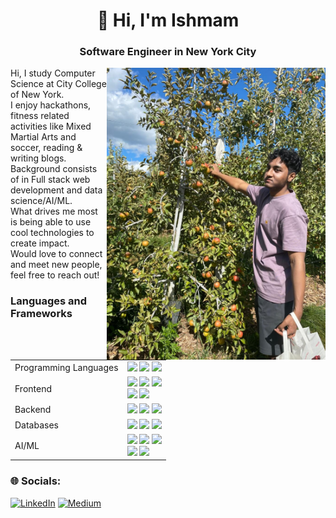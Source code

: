 <h1 align="center">👋 Hi, I'm Ishmam</h1>
<h3 align="center">Software Engineer in New York City</h3>
<img align="right" alt="coding" width="350" src="./applepfp.jpeg">

Hi, I study Computer Science at City College of New York. <br>
I enjoy hackathons, fitness related activities like Mixed Martial Arts and soccer, reading & writing blogs. <br>
Background consists of in Full stack web development and data science/AI/ML. <br>
What drives me most is being able to use cool technologies to create impact. <br>
Would love to connect and meet new people, feel free to reach out! <br>

### Languages and Frameworks
<table>
  <tr>
    <td>Programming Languages</td>
    <td>
      <img src="https://img.shields.io/badge/Python-3670A0?style=flat-square&logo=python&logoColor=ffdd54"/>
      <img src="https://img.shields.io/badge/JavaScript-%23323330.svg?style=flat-square&logo=javascript&logoColor=%23F7DF1E"/>
      <img src="https://img.shields.io/badge/GO-blue?style=flat-square&logo=go&logoColor=white&color=%2300ADD8"/>
    </td>
  </tr>
  <tr>
    <td>Frontend</td>
    <td>
      <img src="https://img.shields.io/badge/React-%2320232a.svg?style=flat-square&logo=react&logoColor=%2361DAFB"/>
      <img src="https://img.shields.io/badge/Next.js-000000?style=flat-square&logo=next.js&logoColor=white"/>
      <img src="https://img.shields.io/badge/HTML5-%23E34F26.svg?style=flat-square&logo=html5&logoColor=white"/> <br>
      <img src="https://img.shields.io/badge/Tailwind-38B2AC.svg?style=flat-square&logo=tailwind-css&logoColor=white"/>
      <img src="https://img.shields.io/badge/CSS3-%231572B6.svg?style=flat-square&logo=css3&logoColor=white"/>
    </td>
  </tr>
  <tr>
    <td>Backend</td>
    <td>
      <img src="https://img.shields.io/badge/express.js-%23404d59.svg?style=flat-square&logo=express&logoColor=%2361DAFB">
      <img src="https://img.shields.io/badge/Flask-%23000000.svg?style=flat-square&logo=flask&logoColor=white"/>
      <img src="https://img.shields.io/badge/Node.js-43853D?style=flat-square&logo=node.js&logoColor=white"/>
    </td>
  </tr>
  <tr>
    <td>Databases</td>
    <td>
      <img src="https://img.shields.io/badge/Firebase-green?style=flat-square&logo=firebase&logoColor=white&color=%23DD2C00"/>
      <img src="https://img.shields.io/badge/MySQL-%23336791.svg?style=flat-square&logo=mysql&logoColor=white"/>
      <img src="https://img.shields.io/badge/MongoDB-green?style=flat-square&logo=mongodb&logoColor=white&color=%2347A248"/>
    </td>
  </tr>
  <tr>
    <td>AI/ML</td>
    <td>
      <img src="https://img.shields.io/badge/Scikit%20Learn-F7931E.svg?style=flat-square&logo=scikit-learn&logoColor=white"/>
      <img src="https://img.shields.io/badge/TensorFlow-%23FF6F00.svg?style=flat-square&logo=tensorflow&logoColor=white"/>
      <img src="https://img.shields.io/badge/Matplotlib-013220?style=flat-square&logo=matplotlib&logoColor=white"/> <br>
      <img src="https://img.shields.io/badge/Pandas-150458?style=flat-square&logo=pandas&logoColor=white"/>
      <img src="https://img.shields.io/badge/Numpy-013243?style=flat-square&logo=numpy&logoColor=white"/>
     </td>
  </tr>
</table>

### 🌐 Socials:
[![LinkedIn](https://img.shields.io/badge/LinkedIn-%230077B5.svg?logo=linkedin&logoColor=white)](https://linkedin.com/in/ishmam-fardin) [![Medium](https://img.shields.io/badge/Medium-12100E?logo=medium&logoColor=white)](https://medium.com/@ishmamf) 

<!--[![Twitter](https://img.shields.io/badge/Twitter-%231DA1F2.svg?logo=Twitter&logoColor=white)](https://twitter.com/ishmambytes)-->

<!--
**IshmamF/IshmamF** is a ✨ _special_ ✨ repository because its `README.md` (this file) appears on your GitHub profile.

Here are some ideas to get you started:

- 🔭 I’m currently working on ...
- 🌱 I’m currently learning ...
- 👯 I’m looking to collaborate on ...
- 🤔 I’m looking for help with ...
- 💬 Ask me about ...
- 📫 How to reach me: ...
- 😄 Pronouns: ...
- ⚡ Fun fact: ...
-->
